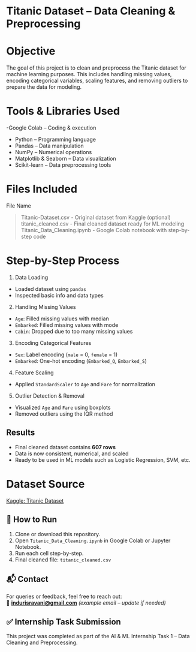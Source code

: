 #  Titanic Dataset – Data Cleaning & Preprocessing
# Objective
The goal of this project is to clean and preprocess the Titanic dataset for machine learning purposes. This includes handling missing values, encoding categorical variables, scaling features, and removing outliers to prepare the data for modeling.

# Tools & Libraries Used
-Google Colab – Coding & execution
- Python – Programming language
- Pandas – Data manipulation
- NumPy – Numerical operations
- Matplotlib & Seaborn – Data visualization
- Scikit-learn – Data preprocessing tools

# Files Included
File Name                                                           
 >Titanic-Dataset.csv           - Original dataset from Kaggle (optional)      
 >titanic_cleaned.csv          - Final cleaned dataset ready for ML modeling  
 >Titanic_Data_Cleaning.ipynb  - Google Colab notebook with step-by-step code 
               

# Step-by-Step Process

 1. Data Loading
- Loaded dataset using `pandas`  
- Inspected basic info and data types

 2. Handling Missing Values
- `Age`: Filled missing values with median  
- `Embarked`: Filled missing values with mode  
- `Cabin`: Dropped due to too many missing values

 3. Encoding Categorical Features
- `Sex`: Label encoding (`male` = 0, `female` = 1)  
- `Embarked`: One-hot encoding (`Embarked_Q`, `Embarked_S`)

 4. Feature Scaling
- Applied `StandardScaler` to `Age` and `Fare` for normalization

 5. Outlier Detection & Removal
- Visualized `Age` and `Fare` using boxplots  
- Removed outliers using the IQR method


## Results
- Final cleaned dataset contains **607 rows**  
- Data is now consistent, numerical, and scaled  
- Ready to be used in ML models such as Logistic Regression, SVM, etc.


# Dataset Source
[Kaggle: Titanic Dataset](https://www.kaggle.com/datasets/yasserh/titanic-dataset)

## 📎 How to Run
1. Clone or download this repository.
2. Open `Titanic_Data_Cleaning.ipynb` in Google Colab or Jupyter Notebook.
3. Run each cell step-by-step.
4. Final cleaned file: `titanic_cleaned.csv`


## 📬 Contact
For queries or feedback, feel free to reach out:  
📧 **indurisravani@gmail.com** *(example email – update if needed)*


## ✅ Internship Task Submission
This project was completed as part of the AI & ML Internship Task 1 – Data Cleaning and Preprocessing.


